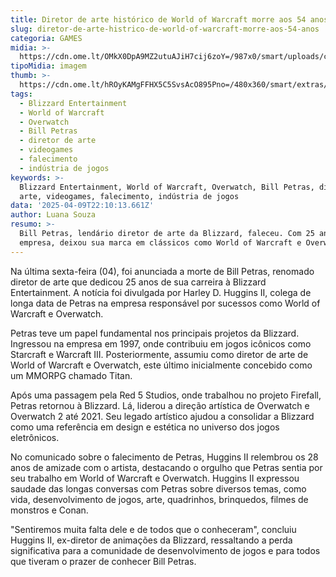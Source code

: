 ```yaml
---
title: Diretor de arte histórico de World of Warcraft morre aos 54 anos
slug: diretor-de-arte-histrico-de-world-of-warcraft-morre-aos-54-anos
categoria: GAMES
midia: >-
  https://cdn.ome.lt/OMkX0DpA9MZ2utuAJiH7cij6zoY=/987x0/smart/uploads/conteudo/fotos/Design_sem_nome_-_2025-04-09T181601.875.png
tipoMidia: imagem
thumb: >-
  https://cdn.ome.lt/hROyKAMgFFHX5C5SvsAcO895Pno=/480x360/smart/extras/conteudos/Design_sem_nome_-_2025-04-09T181601.875.png
tags:
  - Blizzard Entertainment
  - World of Warcraft
  - Overwatch
  - Bill Petras
  - diretor de arte
  - videogames
  - falecimento
  - indústria de jogos
keywords: >-
  Blizzard Entertainment, World of Warcraft, Overwatch, Bill Petras, diretor de
  arte, videogames, falecimento, indústria de jogos
data: '2025-04-09T22:10:13.661Z'
author: Luana Souza
resumo: >-
  Bill Petras, lendário diretor de arte da Blizzard, faleceu. Com 25 anos na
  empresa, deixou sua marca em clássicos como World of Warcraft e Overwatch.
---
```


Na última sexta-feira (04), foi anunciada a morte de Bill Petras, renomado diretor de arte que dedicou 25 anos de sua carreira à Blizzard Entertainment. A notícia foi divulgada por Harley D. Huggins II, colega de longa data de Petras na empresa responsável por sucessos como World of Warcraft e Overwatch.

Petras teve um papel fundamental nos principais projetos da Blizzard. Ingressou na empresa em 1997, onde contribuiu em jogos icônicos como Starcraft e Warcraft III. Posteriormente, assumiu como diretor de arte de World of Warcraft e Overwatch, este último inicialmente concebido como um MMORPG chamado Titan.

Após uma passagem pela Red 5 Studios, onde trabalhou no projeto Firefall, Petras retornou à Blizzard. Lá, liderou a direção artística de Overwatch e Overwatch 2 até 2021. Seu legado artístico ajudou a consolidar a Blizzard como uma referência em design e estética no universo dos jogos eletrônicos.

No comunicado sobre o falecimento de Petras, Huggins II relembrou os 28 anos de amizade com o artista, destacando o orgulho que Petras sentia por seu trabalho em World of Warcraft e Overwatch. Huggins II expressou saudade das longas conversas com Petras sobre diversos temas, como vida, desenvolvimento de jogos, arte, quadrinhos, brinquedos, filmes de monstros e Conan.

"Sentiremos muita falta dele e de todos que o conheceram", concluiu Huggins II, ex-diretor de animações da Blizzard, ressaltando a perda significativa para a comunidade de desenvolvimento de jogos e para todos que tiveram o prazer de conhecer Bill Petras.

